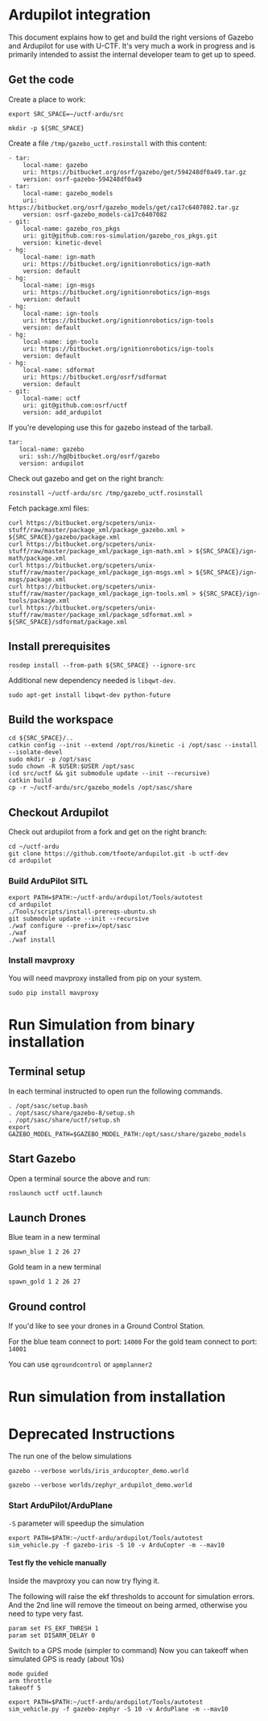 # Ardupilot integration

This document explains how to get and build the right versions of Gazebo and Ardupilot for use with U-CTF.
It's very much a work in progress and is primarily intended to assist the internal developer team to get up to speed.


## Get the code

Create a place to work:
~~~
export SRC_SPACE=~/uctf-ardu/src

mkdir -p ${SRC_SPACE}
~~~


Create a file `/tmp/gazebo_uctf.rosinstall` with this content:
~~~
- tar:
    local-name: gazebo
    uri: https://bitbucket.org/osrf/gazebo/get/594248df0a49.tar.gz
    version: osrf-gazebo-594248df0a49
- tar:
    local-name: gazebo_models
    uri: https://bitbucket.org/osrf/gazebo_models/get/ca17c6407082.tar.gz
    version: osrf-gazebo_models-ca17c6407082
- git:
    local-name: gazebo_ros_pkgs
    uri: git@github.com:ros-simulation/gazebo_ros_pkgs.git
    version: kinetic-devel
- hg:
    local-name: ign-math
    uri: https://bitbucket.org/ignitionrobotics/ign-math
    version: default
- hg:
    local-name: ign-msgs
    uri: https://bitbucket.org/ignitionrobotics/ign-msgs
    version: default
- hg:
    local-name: ign-tools
    uri: https://bitbucket.org/ignitionrobotics/ign-tools
    version: default
- hg:
    local-name: ign-tools
    uri: https://bitbucket.org/ignitionrobotics/ign-tools
    version: default
- hg:
    local-name: sdformat
    uri: https://bitbucket.org/osrf/sdformat
    version: default
- git:
    local-name: uctf
    uri: git@github.com:osrf/uctf
    version: add_ardupilot

~~~

If you're developing use this for gazebo instead of the tarball.
~~~
tar:
   local-name: gazebo
   uri: ssh://hg@bitbucket.org/osrf/gazebo
   version: ardupilot
~~~



Check out gazebo and get on the right branch:
~~~
rosinstall ~/uctf-ardu/src /tmp/gazebo_uctf.rosinstall
~~~

Fetch package.xml files:
~~~
curl https://bitbucket.org/scpeters/unix-stuff/raw/master/package_xml/package_gazebo.xml > ${SRC_SPACE}/gazebo/package.xml
curl https://bitbucket.org/scpeters/unix-stuff/raw/master/package_xml/package_ign-math.xml > ${SRC_SPACE}/ign-math/package.xml
curl https://bitbucket.org/scpeters/unix-stuff/raw/master/package_xml/package_ign-msgs.xml > ${SRC_SPACE}/ign-msgs/package.xml
curl https://bitbucket.org/scpeters/unix-stuff/raw/master/package_xml/package_ign-tools.xml > ${SRC_SPACE}/ign-tools/package.xml
curl https://bitbucket.org/scpeters/unix-stuff/raw/master/package_xml/package_sdformat.xml > ${SRC_SPACE}/sdformat/package.xml
~~~

## Install prerequisites

~~~
rosdep install --from-path ${SRC_SPACE} --ignore-src
~~~

Additional new dependency needed is `libqwt-dev`.
~~~
sudo apt-get install libqwt-dev python-future
~~~

## Build the workspace

~~~
cd ${SRC_SPACE}/..
catkin config --init --extend /opt/ros/kinetic -i /opt/sasc --install --isolate-devel
sudo mkdir -p /opt/sasc
sudo chown -R $USER:$USER /opt/sasc
(cd src/uctf && git submodule update --init --recursive)
catkin build
cp -r ~/uctf-ardu/src/gazebo_models /opt/sasc/share
~~~

## Checkout Ardupilot

Check out ardupilot from a fork and get on the right branch:
~~~
cd ~/uctf-ardu
git clone https://github.com/tfoote/ardupilot.git -b uctf-dev
cd ardupilot
~~~

### Build ArduPilot SITL

~~~
export PATH=$PATH:~/uctf-ardu/ardupilot/Tools/autotest
cd ardupilot
./Tools/scripts/install-prereqs-ubuntu.sh
git submodule update --init --recursive
./waf configure --prefix=/opt/sasc
./waf
./waf install
~~~

### Install mavproxy

You will need mavproxy installed from pip on your system.
~~~
sudo pip install mavproxy
~~~

# Run Simulation from binary installation


## Terminal setup

In each terminal instructed to open run the following commands.

~~~
. /opt/sasc/setup.bash
. /opt/sasc/share/gazebo-8/setup.sh
. /opt/sasc/share/uctf/setup.sh
export GAZEBO_MODEL_PATH=$GAZEBO_MODEL_PATH:/opt/sasc/share/gazebo_models
~~~

## Start Gazebo

Open a terminal source the above and run:

~~~
roslaunch uctf uctf.launch
~~~

## Launch Drones

Blue team in a new terminal 

~~~
spawn_blue 1 2 26 27
~~~

Gold team in a new terminal
~~~
spawn_gold 1 2 26 27
~~~

## Ground control
If you'd like to see your drones in a Ground Control Station. 

For the blue team connect to port: `14000`
For the gold team connect to port: `14001`

You can use `qgroundcontrol` or `apmplanner2`

# Run simulation from installation



# Deprecated Instructions


The run one of the below simulations
~~~
gazebo --verbose worlds/iris_arducopter_demo.world
~~~

~~~
gazebo --verbose worlds/zephyr_ardupilot_demo.world
~~~

### Start ArduPilot/ArduPlane
`-S` parameter will speedup the simulation
~~~
export PATH=$PATH:~/uctf-ardu/ardupilot/Tools/autotest
sim_vehicle.py -f gazebo-iris -S 10 -v ArduCopter -m --mav10
~~~

#### Test fly the vehicle manually
Inside the mavproxy you can now try flying it. 

The following will raise the ekf thresholds to account for simulation errors.
And the 2nd line will remove the timeout on being armed, otherwise you need to type very fast.

```
param set FS_EKF_THRESH 1
param set DISARM_DELAY 0
```

Switch to a GPS mode (simpler to command)
Now you can takeoff when simulated GPS is ready (about 10s)
```
mode guided
arm throttle
takeoff 5
```

~~~
export PATH=$PATH:~/uctf-ardu/ardupilot/Tools/autotest
sim_vehicle.py -f gazebo-zephyr -S 10 -v ArduPlane -m --mav10
~~~
